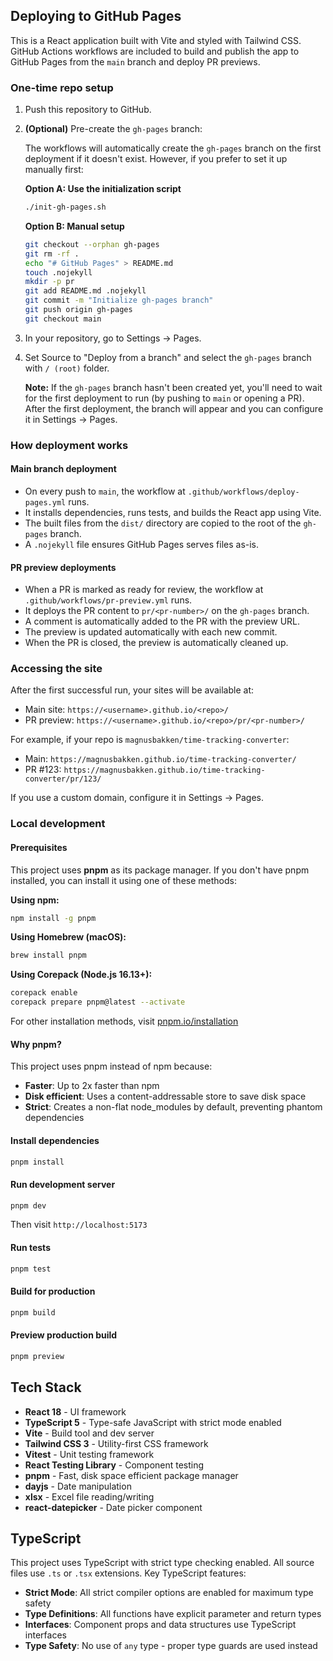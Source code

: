 ## Deploying to GitHub Pages

This is a React application built with Vite and styled with Tailwind CSS. GitHub Actions workflows are included to build and publish the app to GitHub Pages from the `main` branch and deploy PR previews.

### One-time repo setup

1. Push this repository to GitHub.

2. **(Optional)** Pre-create the `gh-pages` branch:

   The workflows will automatically create the `gh-pages` branch on the first deployment if it doesn't exist. However, if you prefer to set it up manually first:

   **Option A: Use the initialization script**

   ```bash
   ./init-gh-pages.sh
   ```

   **Option B: Manual setup**

   ```bash
   git checkout --orphan gh-pages
   git rm -rf .
   echo "# GitHub Pages" > README.md
   touch .nojekyll
   mkdir -p pr
   git add README.md .nojekyll
   git commit -m "Initialize gh-pages branch"
   git push origin gh-pages
   git checkout main
   ```

3. In your repository, go to Settings → Pages.

4. Set Source to "Deploy from a branch" and select the `gh-pages` branch with `/ (root)` folder.

   **Note:** If the `gh-pages` branch hasn't been created yet, you'll need to wait for the first deployment to run (by pushing to `main` or opening a PR). After the first deployment, the branch will appear and you can configure it in Settings → Pages.

### How deployment works

#### Main branch deployment

- On every push to `main`, the workflow at `.github/workflows/deploy-pages.yml` runs.
- It installs dependencies, runs tests, and builds the React app using Vite.
- The built files from the `dist/` directory are copied to the root of the `gh-pages` branch.
- A `.nojekyll` file ensures GitHub Pages serves files as-is.

#### PR preview deployments

- When a PR is marked as ready for review, the workflow at `.github/workflows/pr-preview.yml` runs.
- It deploys the PR content to `pr/<pr-number>/` on the `gh-pages` branch.
- A comment is automatically added to the PR with the preview URL.
- The preview is updated automatically with each new commit.
- When the PR is closed, the preview is automatically cleaned up.

### Accessing the site

After the first successful run, your sites will be available at:

- Main site: `https://<username>.github.io/<repo>/`
- PR preview: `https://<username>.github.io/<repo>/pr/<pr-number>/`

For example, if your repo is `magnusbakken/time-tracking-converter`:

- Main: `https://magnusbakken.github.io/time-tracking-converter/`
- PR #123: `https://magnusbakken.github.io/time-tracking-converter/pr/123/`

If you use a custom domain, configure it in Settings → Pages.

### Local development

#### Prerequisites

This project uses **pnpm** as its package manager. If you don't have pnpm installed, you can install it using one of these methods:

**Using npm:**

```bash
npm install -g pnpm
```

**Using Homebrew (macOS):**

```bash
brew install pnpm
```

**Using Corepack (Node.js 16.13+):**

```bash
corepack enable
corepack prepare pnpm@latest --activate
```

For other installation methods, visit [pnpm.io/installation](https://pnpm.io/installation)

#### Why pnpm?

This project uses pnpm instead of npm because:

- **Faster**: Up to 2x faster than npm
- **Disk efficient**: Uses a content-addressable store to save disk space
- **Strict**: Creates a non-flat node_modules by default, preventing phantom dependencies

#### Install dependencies

```bash
pnpm install
```

#### Run development server

```bash
pnpm dev
```

Then visit `http://localhost:5173`

#### Run tests

```bash
pnpm test
```

#### Build for production

```bash
pnpm build
```

#### Preview production build

```bash
pnpm preview
```

## Tech Stack

- **React 18** - UI framework
- **TypeScript 5** - Type-safe JavaScript with strict mode enabled
- **Vite** - Build tool and dev server
- **Tailwind CSS 3** - Utility-first CSS framework
- **Vitest** - Unit testing framework
- **React Testing Library** - Component testing
- **pnpm** - Fast, disk space efficient package manager
- **dayjs** - Date manipulation
- **xlsx** - Excel file reading/writing
- **react-datepicker** - Date picker component

## TypeScript

This project uses TypeScript with strict type checking enabled. All source files use `.ts` or `.tsx` extensions. Key TypeScript features:

- **Strict Mode**: All strict compiler options are enabled for maximum type safety
- **Type Definitions**: All functions have explicit parameter and return types
- **Interfaces**: Component props and data structures use TypeScript interfaces
- **Type Safety**: No use of `any` type - proper type guards are used instead
